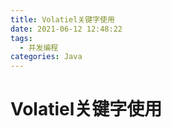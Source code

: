```yaml
---
title: Volatiel关键字使用
date: 2021-06-12 12:48:22
tags: 
  - 并发编程
categories: Java
---
```

# Volatiel关键字使用
